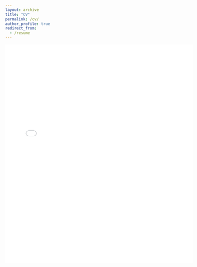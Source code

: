 ```yaml
---
layout: archive
title: "CV"
permalink: /cv/
author_profile: true
redirect_from:
  - /resume
---
```


<embed src="{{ site.baseurl }}/files/cv_ruhi_2025.pdf" width="600" height="700" type='application/pdf'>